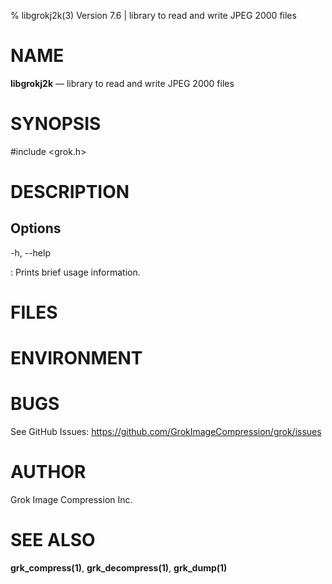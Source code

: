 % libgrokj2k(3) Version 7.6 | library to read and write JPEG 2000 files

NAME
====

**libgrokj2k** — library to read and write JPEG 2000 files

SYNOPSIS
========

#include <grok.h>


DESCRIPTION
===========


Options
-------

-h, --help

:   Prints brief usage information.


FILES
=====


ENVIRONMENT
===========

BUGS
====

See GitHub Issues: https://github.com/GrokImageCompression/grok/issues

AUTHOR
======

Grok Image Compression Inc.

SEE ALSO
========

**grk_compress(1)**, **grk_decompress(1)**, **grk_dump(1)**
